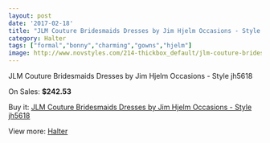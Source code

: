 ```yaml
---
layout: post
date: '2017-02-18'
title: "JLM Couture Bridesmaids Dresses by Jim Hjelm Occasions - Style jh5618"
category: Halter
tags: ["formal","bonny","charming","gowns","hjelm"]
image: http://www.novstyles.com/214-thickbox_default/jlm-couture-bridesmaids-dresses-by-jim-hjelm-occasions-style-jh5618.jpg
---
```

JLM Couture Bridesmaids Dresses by Jim Hjelm Occasions - Style jh5618

On Sales: **$242.53**
<a href="https://www.novstyles.com/en/halter/119-jlm-couture-bridesmaids-dresses-by-jim-hjelm-occasions-style-jh5618.html"><amp-img layout="responsive" width="600" height="600" src="//www.novstyles.com/214-thickbox_default/jlm-couture-bridesmaids-dresses-by-jim-hjelm-occasions-style-jh5618.jpg" alt="JLM Couture Bridesmaids Dresses by Jim Hjelm Occasions - Style jh5618 0" /></a>

Buy it: [JLM Couture Bridesmaids Dresses by Jim Hjelm Occasions - Style jh5618](https://www.novstyles.com/en/halter/119-jlm-couture-bridesmaids-dresses-by-jim-hjelm-occasions-style-jh5618.html "JLM Couture Bridesmaids Dresses by Jim Hjelm Occasions - Style jh5618")

View more: [Halter](https://www.novstyles.com/en/3-halter "Halter")